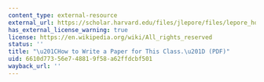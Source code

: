 ```yaml
---
content_type: external-resource
external_url: https://scholar.harvard.edu/files/jlepore/files/lepore_how_to_write_a_paper_2009_0_1.pdf
has_external_license_warning: true
license: https://en.wikipedia.org/wiki/All_rights_reserved
status: ''
title: "\u201CHow to Write a Paper for This Class.\u201D (PDF)"
uid: 6610d773-56e7-4881-9f58-a62ffdcbf501
wayback_url: ''
---
```

